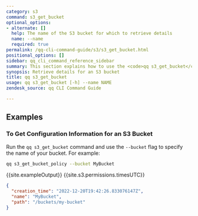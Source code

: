 ```yaml
---
category: s3
command: s3_get_bucket
optional_options:
- alternate: []
  help: The name of the S3 bucket for which to retrieve details
  name: --name
  required: true
permalink: /qq-cli-command-guide/s3/s3_get_bucket.html
positional_options: []
sidebar: qq_cli_command_reference_sidebar
summary: This section explains how to use the <code>qq s3_get_bucket</code> command.
synopsis: Retrieve details for an S3 bucket
title: qq s3_get_bucket
usage: qq s3_get_bucket [-h] --name NAME
zendesk_source: qq CLI Command Guide

---
```


## Examples

### To Get Configuration Information for an S3 Bucket
Run the `qq s3_get_bucket` command and use the `--bucket` flag to specify the name of your bucket. For example:

```bash
qq s3_get_bucket_policy --bucket MyBucket
```

{{site.exampleOutput}} {{site.s3.permissions.timesUTC}}

```json
{
  "creation_time": "2022-12-20T19:42:26.833076147Z",
  "name": "MyBucket",
  "path": "/buckets/my-bucket"
}
```
